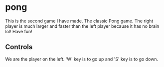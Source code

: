 # pong
This is the second game I have made. The classic Pong game. The right player is much larger and faster than the left player because it has no brain lol! Have fun!

## Controls
We are the player on the left. 'W' key is to go up and 'S' key is to go down.


